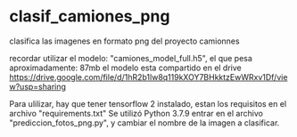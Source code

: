 # clasif_camiones_png
clasifica las imagenes en formato png del proyecto camionnes

recordar utilizar el modelo: "camiones_model_full.h5", el que pesa aproximadamente: 87mb
el modelo esta compartido en el drive https://drive.google.com/file/d/1hR2b1lw8q119kXOY7BHkktzEwWRxv1Df/view?usp=sharing

Para ulilizar, hay que tener tensorflow 2 instalado, estan los requisitos en el archivo "requirements.txt"
Se utilizó Python 3.7.9
entrar en el archivo "prediccion_fotos_png.py", y cambiar el nombre de la imagen a clasificar.

